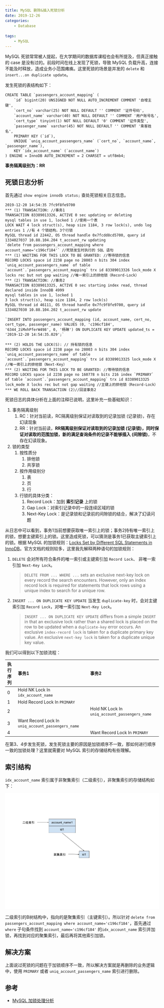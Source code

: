 ```yaml
---
title: MySQL 删除&插入死锁分析
date: 2019-12-26
categories:
    - Database

tags:
    - MySQL
---
```


MySQL 死锁常常被人提起，在大学期间的数据库课程也会有所提及，但真正接触的 case 是没有过的。前段时间在线上发现了死锁，导致 MySQL 负载升高，连接不能及时释放，造成业务小范围瘫痪。这里死锁的场景是并发的 `delete` 和 `insert...on duplicate update`。

<!--more-->


发生死锁的表结构如下：

```
CREATE TABLE `passengers_account_mapping` (
	`id` bigint(20) UNSIGNED NOT NULL AUTO_INCREMENT COMMENT '自增主键',
	`cert_no` varchar(25) NOT NULL DEFAULT '' COMMENT '证件号码',
	`account_name` varchar(40) NOT NULL DEFAULT '' COMMENT '用户账号名',
	`cert_type` tinyint(1) NOT NULL DEFAULT '0' COMMENT '证件类型',
	`passenger_name` varchar(45) NOT NULL DEFAULT '' COMMENT '乘客姓名',
	PRIMARY KEY (`id`),
	UNIQUE `uniq_account_passengers_name` (`cert_no`, `account_name`, `passenger_name`),
	KEY `idx_account_name` (`account_name`)
) ENGINE = InnoDB AUTO_INCREMENT = 2 CHARSET = utf8mb4;
```

**事务隔离级别为：RR**

## 死锁日志分析

首先通过 `show engine innodb status;` 查处死锁相关日志信息。

```
2019-12-20 14:54:35 7fc9f8fe9700
*** (1) TRANSACTION: //事务1
TRANSACTION 83389013326, ACTIVE 0 sec updating or deleting
mysql tables in use 1, locked 1 //使用一个表
LOCK WAIT 4 lock struct(s), heap size 1184, 3 row lock(s), undo log entries 1 //有 4 个锁结构，3个行锁
MySQL thread id 22442, OS thread handle 0x7fcdd8cd5700, query id 1334027037 10.88.104.204 t_account_rw updating
`delete from passengers_account_mapping where account_name='c196cf184'` //死锁发生时执行的 SQL 语句
*** (1) WAITING FOR THIS LOCK TO BE GRANTED: //等待锁的信息
RECORD LOCKS space id 2238 page no 28003 n bits 304 index `uniq_account_passengers_name` of table `account`.`passengers_account_mapping` trx id 83389013326 lock_mode X locks rec but not gap waiting //唯一索引上的排他锁（Record-Lock）
*** (2) TRANSACTION: //事务2
TRANSACTION 83389013325, ACTIVE 0 sec starting index read, thread declared inside InnoDB 4999
mysql tables in use 1, locked 1
3 lock struct(s), heap size 1184, 2 row lock(s)
MySQL thread id 46111, OS thread handle 0x7fc9f8fe9700, query id 1334027030 10.88.104.202 t_account_rw update

`INSERT INTO passengers_account_mapping (id, account_name, cert_no, cert_type, passenger_name) VALUES (0, 'c196cf184', '6344_2iMxhPferW498', 0, '杨琳') ON DUPLICATE KEY UPDATE updated_ts = '2019-12-20 14:54:35.029';`

*** (2) HOLDS THE LOCK(S): // 持有锁的信息
RECORD LOCKS space id 2238 page no 28003 n bits 304 index `uniq_account_passengers_name` of table `account`.`passengers_account_mapping` trx id 83389013325 lock_mode X //唯一索引上的排他锁（Next-Key）
*** (2) WAITING FOR THIS LOCK TO BE GRANTED: //等待锁的信息
RECORD LOCKS space id 2238 page no 160778 n bits 216 index `PRIMARY` of table `account`.`passengers_account_mapping` trx id 83389013325 lock_mode X locks rec but not gap waiting //主键上的排他锁（Record-Lock）
*** WE ROLL BACK TRANSACTION (2)//回滚事务2
```

死锁日志的具体分析在上面的注释已说明，这里补充一些基础知识：

1. 事务隔离级别
   1. RC：针对当前读，RC隔离级别保证对读取到的记录加锁 (记录锁)，存在幻读现象
   2. RR：针对当前读，**RR隔离级别保证对读取到的记录加锁 (记录锁)，同时保证对读取的范围加锁，新的满足查询条件的记录不能够插入 (间隙锁)**，不存在幻读现象。
2. 锁的类型
   1. 按性质分
      1. 排他锁
      2. 共享锁
   2. 按作用级别分
      1. 表
      2. 页
      2. 行
   3. 行锁的具体分类：
      1. Record Lock：加到 **索引记录** 上的锁
      2. Gap Lock：对索引记录中的一段连续区域的锁
      3. Next-Key Lock：是记录锁和记录前的间隙锁的结合，解决了幻读问题

从日志中可以看到，事务1当前想要获取唯一索引上的锁；事务2持有唯一索引上的锁，想要主键索引上的锁。这里造成死锁，可以猜测是事务1已获取主键索引上的锁。根据 MySQL 的加锁规则：[Locks Set by Different SQL Statements in InnoDB](https://dev.mysql.com/doc/refman/5.6/en/innodb-locks-set.html)。官方文档的规则较多，这里我先解释两种语句的加锁规则：

  1. `DELETE` 会对所有符合条件的唯一索引或主键索引加 `Record Lock`、 非唯一索引加 `Next-Key Lock`。
      > `DELETE FROM ... WHERE ...` sets an exclusive next-key lock on every record the search encounters. However, only an index record lock is required for statements that lock rows using a unique index to search for a unique row.

  2. `INSERT ... ON DUPLICATE KEY UPDATE` 当发生 `duplicate-key` 时，会对主键索引加 `Record Lock`，对唯一索引加 `Next-Key Lock`。
      > `INSERT ... ON DUPLICATE KEY UPDATE` differs from a simple `INSERT` in that an exclusive lock rather than a shared lock is placed on the row to be updated when a `duplicate-key` error occurs. An exclusive `index-record lock` is taken for a duplicate primary key value. An exclusive `next-key lock` is taken for a duplicate unique key value.


我们可以得到以下加锁流程：

| 执行序列  | 事务1     | 事务2     |
|:---   | :------------- | :------------- |
|0   | Hold NK Lock In `idx_account_name`       |        |
|1   | Hold Record Lock In `PRIMARY`       |        |
|2   |      |   Hold NK Lock In `uniq_account_passengers_name`    |
|3   |   Want Record Lock In `uniq_account_passengers_name`     |       |
|4   |        |   Want Record Lock In `PRIMARY`    |

在第3、4步发生死锁，发生死锁主要的原因是加锁顺序不一致，那如何进行顺序一致的加锁处理？这里就需要对 MySQL 索引的存储结构有些理解。

## 索引结构

`idx_account_name` 索引属于非聚集索引（二级索引），非聚集索引的存储结构如下：

![二级索引结构](./assets/二级索引结构.jpg)

二级索引的B树结构中，指向的是聚集索引（主键索引）。所以针对 `delete from passengers_account_mapping where account_name='c196cf184'`，首先通过 `where` 子句条件找到 `account_name='c196cf184'` 的`idx_account_name` 索引并加锁，再找到对应的聚集索引，最后再将其他索引加锁。

## 解决方案

上面说过死锁的问题在于加锁顺序不一致，所以解决方案就是再删除的业务逻辑中，使用 `PRIMARY` 或者 `uniq_account_passengers_name` 索引进行删除。

## 参考

- [MySQL 加锁处理分析](https://www.cnblogs.com/tutar/p/5878651.html)
